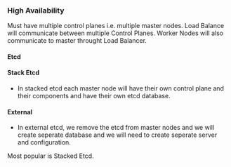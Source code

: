 ### High Availability

Must have multiple control planes i.e. multiple master nodes. Load Balance will communicate between multiple Control Planes. Worker Nodes will also communicate to master throught Load Balancer.

#### Etcd

#### Stack Etcd
- In stacked etcd each master node will have their own control plane and their components and have their own etcd database.

#### External
- In external etcd, we remove the etcd from master nodes and we will create seperate database and we will need to create seperate server and configuration.

Most popular is Stacked Etcd.


